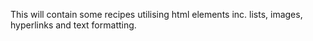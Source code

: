 This will contain some recipes utilising html elements inc. lists, images, hyperlinks and text formatting.